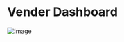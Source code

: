 # Vender Dashboard

![image](https://github.com/user-attachments/assets/d4021e2f-ef12-40da-af6b-63cce6b3d5d3)

